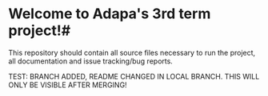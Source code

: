 # Welcome to Adapa's 3rd term project!#

This repository should contain all source files necessary to run the project, all documentation and issue tracking/bug reports.

TEST: BRANCH ADDED, README CHANGED IN LOCAL BRANCH. THIS WILL ONLY BE VISIBLE AFTER MERGING!